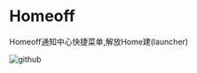 # Homeoff
Homeoff通知中心快捷菜单,解放Home建(launcher)


![github](https://github.com/lizyyy/Homeoff/blob/master/IMG_8703.PNG"github")
